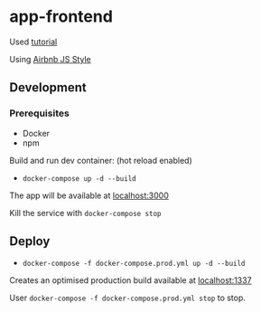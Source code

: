 # app-frontend

Used [tutorial](https://mherman.org/blog/dockerizing-a-react-app/)

Using [Airbnb JS Style](https://github.com/airbnb/javascript)

## Development
### Prerequisites
- Docker
- npm

Build and run dev container: (hot reload enabled)

- `docker-compose up -d --build`

The app will be available at [localhost:3000](http://localhost:3000)

Kill the service with `docker-compose stop`

## Deploy

- `docker-compose -f docker-compose.prod.yml up -d --build`

Creates an optimised production build available at [localhost:1337](http://localhost:1337)

User `docker-compose -f docker-compose.prod.yml stop` to stop.



